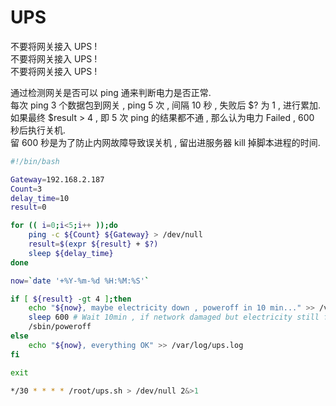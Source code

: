 # UPS

不要将网关接入 UPS !  
不要将网关接入 UPS !  
不要将网关接入 UPS !  

通过检测网关是否可以 ping 通来判断电力是否正常.  
每次 ping 3 个数据包到网关 , ping 5 次 , 间隔 10 秒 , 失败后 $? 为 1 , 进行累加.  
如果最终 $result > 4 , 即 5 次 ping 的结果都不通 , 那么认为电力 Failed , 600 秒后执行关机.  
留 600 秒是为了防止内网故障导致误关机 , 留出进服务器 kill 掉脚本进程的时间.  

```bash
#!/bin/bash

Gateway=192.168.2.187
Count=3
delay_time=10
result=0

for (( i=0;i<5;i++ ));do
    ping -c ${Count} ${Gateway} > /dev/null
    result=$(expr ${result} + $?)
    sleep ${delay_time}
done

now=`date '+%Y-%m-%d %H:%M:%S'`

if [ ${result} -gt 4 ];then
    echo "${now}, maybe electricity down , poweroff in 10 min..." >> /var/log/ups.log
    sleep 600 # Wait 10min , if network damaged but electricity still fine , we could have enough time to stop this script.
    /sbin/poweroff
else
    echo "${now}, everything OK" >> /var/log/ups.log
fi

exit
```

```bash
*/30 * * * * /root/ups.sh > /dev/null 2&>1
```
